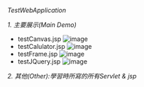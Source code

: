 

*TestWebApplication*

*1. 主要展示(Main Demo)*
  * testCanvas.jsp
  ![image]()
  * testCalulator.jsp
  ![image]()
  * testFrame.jsp
  ![image]()
  * testJQuery.jsp
  ![image]()
  
*2. 其他(Other):學習時所寫的所有Servlet & jsp*
